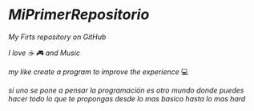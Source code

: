 # *MiPrimerRepositorio*

*My Firts repository on GitHub*

*I love ☕ 🎮 and Music*

*my like create a program to improve the experience* 💻


*si uno se pone a pensar la programación es otro mundo donde puedes hacer todo lo que te propongas desde lo mas basico hasta lo mas hard*
